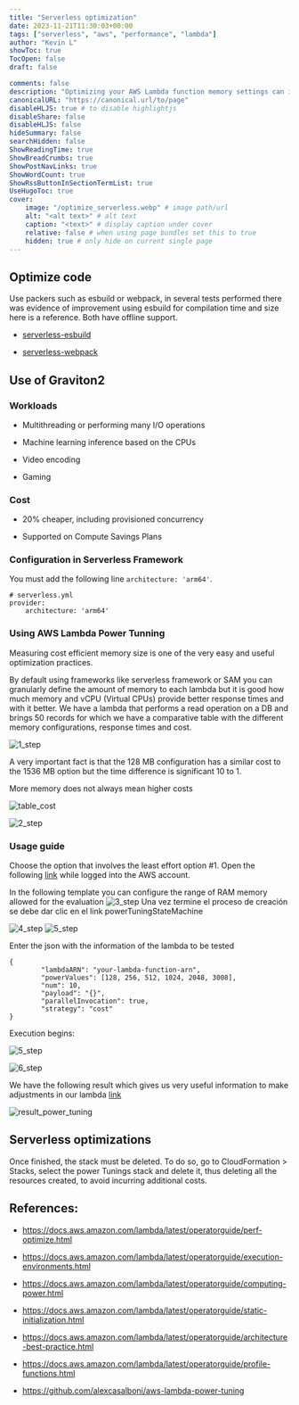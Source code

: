 ```yaml
---
title: "Serverless optimization"
date: 2023-11-21T11:30:03+00:00
tags: ["serverless", "aws", "performance", "lambda"]
author: "Kevin L"
showToc: true
TocOpen: false
draft: false

comments: false
description: "Optimizing your AWS Lambda function memory settings can improve performance and reduce costs. Use the appropriate amount of memory for your function based on its requirements, and consider using a smaller amount for functions that don't need it. Additionally, use AWS Lambda power tuning to optimize your function's performance, and eliminate unnecessary resources and costs by removing unused functions and optimizing your stack."
canonicalURL: "https://canonical.url/to/page"
disableHLJS: true # to disable highlightjs
disableShare: false
disableHLJS: false
hideSummary: false
searchHidden: false
ShowReadingTime: true
ShowBreadCrumbs: true
ShowPostNavLinks: true
ShowWordCount: true
ShowRssButtonInSectionTermList: true
UseHugoToc: true
cover:
    image: "/optimize_serverless.webp" # image path/url
    alt: "<alt text>" # alt text
    caption: "<text>" # display caption under cover
    relative: false # when using page bundles set this to true
    hidden: true # only hide on current single page
--- 
```


## Optimize code

Use packers such as esbuild or webpack, in several tests performed there was evidence of improvement using esbuild for compilation time and size here is a reference. Both have offline support.


* [serverless-esbuild](https://www.npmjs.com/package/serverless-esbuild)

* [serverless-webpack](https://www.serverless.com/plugins/serverless-webpack)

## Use of Graviton2

### Workloads

* Multithreading or performing many I/O operations

* Machine learning inference based on the CPUs

* Video encoding

* Gaming


### Cost
* 20% cheaper, including provisioned concurrency

* Supported on Compute Savings Plans

### Configuration in Serverless Framework
You must add the following line `architecture: 'arm64'`.
```
# serverless.yml
provider:
    architecture: 'arm64'
```
### Using AWS Lambda Power Tunning
Measuring cost efficient memory size is one of the very easy and useful optimization practices.

By default using frameworks like serverless framework or SAM you can granularly define the amount of memory to each lambda but it is good how much memory and vCPU (Virtual CPUs) provide better response times and with it better.
We have a lambda that performs a read operation on a DB and brings 50 records for which we have a comparative table with the different memory configurations, response times and cost.

![1_step](/1_step_power_tuning.webp "Step 1")

A very important fact is that the 128 MB configuration has a similar cost to the 1536 MB option but the time difference is significant 10 to 1.

More memory does not always mean higher costs

![table_cost](/table_cost.webp "Table cost")

![2_step](/2_step_power_tuning.webp "Step 2")

### Usage guide

Choose the option that involves the least effort option #1. Open the following [link](https://serverlessrepo.aws.amazon.com/applications/arn:aws:serverlessrepo:us-east-1:451282441545:applications~aws-lambda-power-tuning) while logged into the AWS account.

In the following template you can configure the range of RAM memory allowed for the evaluation
![3_step](/3_step_power_tuning.webp "Step 3")
Una vez termine el proceso de creación se debe dar clic en el link powerTuningStateMachine

![4_step](/4_step_power_tuning.webp "Step 4")
![5_step](/5_step_power_tuning.webp "Step 5")

Enter the json with the information of the lambda to be tested

```
{
        "lambdaARN": "your-lambda-function-arn",
        "powerValues": [128, 256, 512, 1024, 2048, 3008],
        "num": 10,
        "payload": "{}",
        "parallelInvocation": true,
        "strategy": "cost"
}
```

Execution begins:

![5_step](/5_step_power_tuning.webp "Step 5")

![6_step](/6_step_power_tuning.webp "Step 6")

We have the following result which gives us very useful information to make adjustments in our lambda [link](https://lambda-power-tuning.show/#gAAAAQACAAQACMAL;AACJQ6uqGUMAAIhBAAA4QVVVPUEAAEBB;ERP6NIWNDDXGP/gzEzwvNBM8rzQesAA1)

![result_power_tuning](/result_power_tuning.webp "result_power_tuning")

## Serverless optimizations 

Once finished, the stack must be deleted. To do so, go to CloudFormation > Stacks, select the power Tunings stack and delete it, thus deleting all the resources created, to avoid incurring additional costs.

## References:

* https://docs.aws.amazon.com/lambda/latest/operatorguide/perf-optimize.html

* https://docs.aws.amazon.com/lambda/latest/operatorguide/execution-environments.html

* https://docs.aws.amazon.com/lambda/latest/operatorguide/computing-power.html

* https://docs.aws.amazon.com/lambda/latest/operatorguide/static-initialization.html

* https://docs.aws.amazon.com/lambda/latest/operatorguide/architecture-best-practice.html

* https://docs.aws.amazon.com/lambda/latest/operatorguide/profile-functions.html

* https://github.com/alexcasalboni/aws-lambda-power-tuning

 

